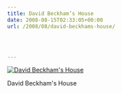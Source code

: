 ```yaml
---
title: David Beckham’s House
date: 2008-08-15T02:33:05+00:00
url: /2008/08/david-beckhams-house/




---
```

<div class="flickr">
  <a href="http://www.flickr.com/photos/silpakhon/2747197090/" title="David Beckham's House"><img src="//farm4.static.flickr.com/3113/2747197090_64c145b85f.jpg" alt="David Beckham's House" /></a></p>

  <p>
    David Beckham's House
  </p>
</div>
